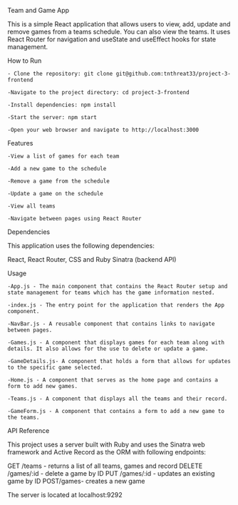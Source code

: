 Team and Game App 

This is a simple React application that allows users to view, add, update and remove games from a teams schedule. You can also view the teams. It uses React Router for navigation and useState and useEffect hooks for state management.

How to Run

    - Clone the repository: git clone git@github.com:tnthreat33/project-3-frontend

    -Navigate to the project directory: cd project-3-frontend

    -Install dependencies: npm install

    -Start the server: npm start

    -Open your web browser and navigate to http://localhost:3000


Features

    -View a list of games for each team 

    -Add a new game to the schedule 

    -Remove a game from the schedule 

    -Update a game on the schedule 

    -View all teams 

    -Navigate between pages using React Router

Dependencies

This application uses the following dependencies:

React, React Router, CSS and Ruby Sinatra (backend API)

Usage

    -App.js - The main component that contains the React Router setup and state management for teams which has the game information nested.

    -index.js - The entry point for the application that renders the App component.

    -NavBar.js - A reusable component that contains links to navigate between pages.

    -Games.js - A component that displays games for each team along with details. It also allows for the use to delete or update a game.

    -GameDetails.js- A component that holds a form that allows for updates to the specific game selected. 

    -Home.js - A component that serves as the home page and contains a form to add new games. 

    -Teams.js - A component that displays all the teams and their record. 

    -GameForm.js - A component that contains a form to add a new game to the teams.



API Reference

This project uses a server built with Ruby and uses the Sinatra web framework and Active Record as the ORM with following endpoints:

GET /teams - returns a list of all teams, games and record 
DELETE /games/:id - delete a game by ID 
PUT /games/:id - updates an existing game by ID 
POST/games- creates a new game 

The server is located at localhost:9292 